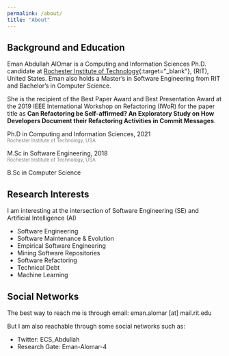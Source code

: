 ```yaml
---
permalink: /about/
title: "About"
---
```



## Background and Education

Eman Abdullah AlOmar is a Computing and Information Sciences Ph.D. candidate at [Rochester Institute of Technology](https://www.rit.edu/){:target="_blank"}, (RIT), United States. 
Eman also holds a Master’s in Software Engineering from RIT and Bachelor’s in Computer Science.

She is the recipient of the Best Paper Award and Best Presentation Award at the 2019 IEEE International Workshop on Refactoring (IWoR) 
for the paper title as **Can Refactoring be Self-affirmed? An Exploratory Study on How Developers Document their Refactoring Activities in Commit Messages**.

<i class="fa fa-graduation-cap"></i> Ph.D in Computing and Information Sciences, 2021
<br> <span style="color:gray; font-size:.8em;"> Rochester Institute of Technology, USA </span>

<i class="fa fa-graduation-cap"></i> M.Sc in Software Engineering, 2018
<br> <span style="color:gray; font-size:.8em;"> Rochester Institute of Technology, USA </span>

<i class="fa fa-graduation-cap"></i> B.Sc in Computer Science
<br> <span style="color:gray; font-size:.8em;"> </span>

## Research Interests

I am interesting at the intersection of Software Engineering (SE) and Artificial Intelligence (AI)

- Software Engineering
- Software Maintenance & Evolution
- Empirical Software Engineering
- Mining Software Repositories
- Software Refactoring
- Technical Debt
- Machine Learning



## Social Networks

The best way to reach me is through email: eman.alomar [at] mail.rit.edu
  
But I am also reachable through some social networks such as:
- Twitter: ECS_Abdullah 
- Research Gate: Eman-Alomar-4



